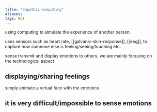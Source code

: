 ```yaml
---
title: "empathic-computing"
aliases: 
tags: HCI
---
```


using computing to simulate the experience of another person.

uses sensors such as heart rate, [[galvanic-skin-response]], [[eeg]], to capture how someone else is feeling/seeing/touching etc. 

sense transmit and display emotions to others. we are mainly focusing on the technological aspect


## displaying/sharing feelings
simply animate a virtual face with the emotions

## it is very difficult/impossible to sense emotions

